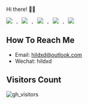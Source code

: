 Hi there! 👋🏻

<samp>
  <a href="https://github.com/vuejs/core"><img src="https://api.iconify.design/logos:react.svg" /></a> .
  <a href="https://github.com/vitejs/vite"><img src="https://api.iconify.design/logos:vitejs.svg" /></a> .
  <a href="https://github.com/microsoft/TypeScript"><img src="https://api.iconify.design/logos:typescript-icon.svg" /></a> .
  <a href="https://github.com/unocss/unocss"><img src="https://api.iconify.design/logos:tailwindcss.svg" /></a> .
  <a href="https://github.com/rust-lang/rust"><img src="https://api.iconify.design/logos:rust.svg" /></a>
</samp>

## How To Reach Me

- Email: hildxd@outlook.com
- Wechat: hildxd


## Visitors Count

![gh_visitors](https://profile-counter.glitch.me/hildxd/count.svg)


